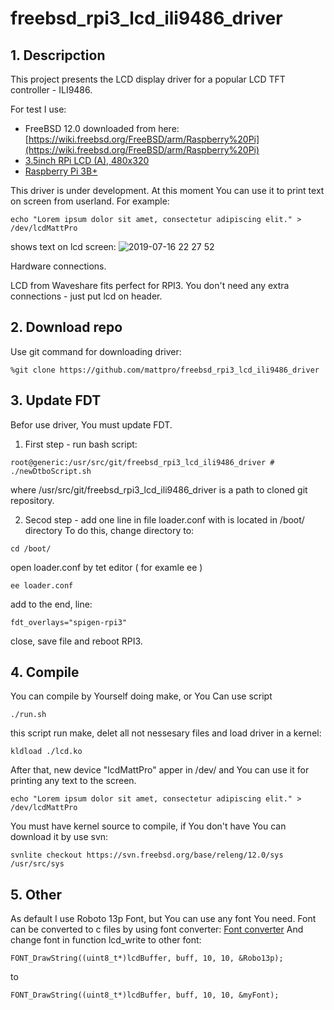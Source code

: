 # freebsd_rpi3_lcd_ili9486_driver
## 1. Descripction
This project presents the LCD display driver for a popular LCD TFT controller - ILI9486. 

For test I use:
* FreeBSD 12.0 downloaded from here:  [https://wiki.freebsd.org/FreeBSD/arm/Raspberry%20Pi](https://wiki.freebsd.org/FreeBSD/arm/Raspberry%20Pi)
* [3.5inch RPi LCD (A), 480x320](https://www.waveshare.com/3.5inch-rpi-lcd-a.htm)
* [Raspberry Pi 3B+](https://www.raspberrypi.org/products/raspberry-pi-3-model-b-plus/)

This driver is under development. At this moment You can use it to print text on screen from userland. For example:
```
echo "Lorem ipsum dolor sit amet, consectetur adipiscing elit." > /dev/lcdMattPro
```
shows text on lcd screen:
![2019-07-16 22 27 52](https://user-images.githubusercontent.com/31981020/61327403-1d41a180-a819-11e9-8f87-3514102161cc.jpg)

Hardware connections.

LCD from Waveshare fits perfect for RPI3. You don't need any extra connections - just put lcd on header. 

## 2. Download repo

Use git command for downloading driver:
```
%git clone https://github.com/mattpro/freebsd_rpi3_lcd_ili9486_driver
```

## 3. Update FDT
Befor use driver, You must update FDT. 
1. First step - run bash script:
```
root@generic:/usr/src/git/freebsd_rpi3_lcd_ili9486_driver # ./newDtboScript.sh
```
where /usr/src/git/freebsd_rpi3_lcd_ili9486_driver is a path to cloned git repository.

2. Secod step - add one line in file loader.conf with is located in /boot/ directory
To do this, change directory to:
```
cd /boot/
```
open loader.conf by tet editor ( for examle ee )
```
ee loader.conf
```
add to the end, line:
```
fdt_overlays="spigen-rpi3"
```
close, save file and reboot RPI3.

## 4. Compile
You can compile by Yourself doing make, or You Can use script 
```
./run.sh
```
this script run make, delet all not nessesary files and load driver in a kernel:
```
kldload ./lcd.ko
```
After that, new device "lcdMattPro" apper in /dev/ and You can use it for printing any text to the screen.
```
echo "Lorem ipsum dolor sit amet, consectetur adipiscing elit." > /dev/lcdMattPro
```

You must have kernel source to compile, if You don't have You can download it by use svn:
```
svnlite checkout https://svn.freebsd.org/base/releng/12.0/sys /usr/src/sys
```

## 5. Other
As default I use Roboto 13p Font, but You can use any font You need. Font can be converted to c files by using font converter: [Font converter](https://downloads.riuson.com/lcd-image-converter/lcd-image-converter-20180211-beta.zip/preview)
And change font in function lcd_write to other font:
```
FONT_DrawString((uint8_t*)lcdBuffer, buff, 10, 10, &Robo13p);
```
to
```
FONT_DrawString((uint8_t*)lcdBuffer, buff, 10, 10, &myFont);
```
